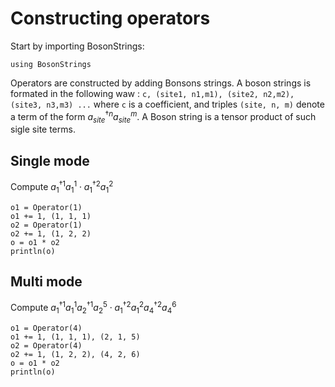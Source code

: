 # Constructing operators

Start by importing BosonStrings:
```@example constructing
using BosonStrings
```
Operators are constructed by adding Bonsons strings.
A boson strings is formated in the following waw : `c, (site1, n1,m1), (site2, n2,m2), (site3, n3,m3) ...` where `c` is a coefficient, and triples `(site, n, m)` denote a term of the form $a_{site}^{\dagger n} a_{site}^m$. A Boson string is a tensor product of such sigle site terms.

## Single mode

Compute $a_{1}^{\dagger 1} a_{1}^1 \cdot a_{1}^{\dagger 2} a_{1}^2$

```@example constructing
o1 = Operator(1)
o1 += 1, (1, 1, 1)
o2 = Operator(1)
o2 += 1, (1, 2, 2)
o = o1 * o2
println(o)
```

## Multi mode

Compute $a_{1}^{\dagger 1} a_{1}^1 a_{2}^{\dagger 1} a_{2}^5 \cdot a_{1}^{\dagger 2} a_{1}^2 a_{4}^{\dagger 2} a_{4}^6$

```@example constructing
o1 = Operator(4)
o1 += 1, (1, 1, 1), (2, 1, 5)
o2 = Operator(4)
o2 += 1, (1, 2, 2), (4, 2, 6)
o = o1 * o2
println(o)
```
